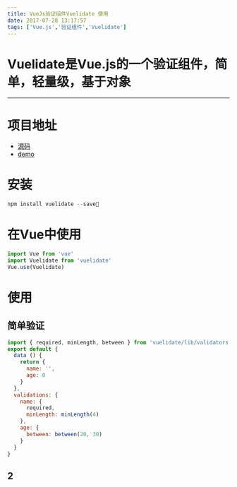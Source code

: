```yaml
---
title: VueJs验证组件Vuelidate 使用
date: 2017-07-28 13:17:57
tags: ['Vue.js','验证组件','Vuelidate']
---
```


# Vuelidate是Vue.js的一个验证组件，简单，轻量级，基于对象 #
----

# 项目地址 #
* [源码](http://www.baidu.com)
* [demo](https://monterail.github.io/vuelidate)

# 安装 #
```javascript
npm install vuelidate --save
```
# 在Vue中使用 #
```javascript
import Vue from 'vue'
import Vuelidate from 'vuelidate'
Vue.use(Vuelidate)
```
# 使用 #
## 简单验证
```javascript
import { required, minLength, between } from 'vuelidate/lib/validators'
export default {
  data () {
    return {
      name: '',
      age: 0
    }
  },
  validations: {
    name: {
      required,
      minLength: minLength(4)
    },
    age: {
      between: between(20, 30)
    }
  }
}
```
## 2